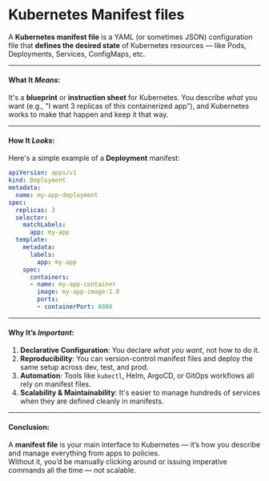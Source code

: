 # Kubernetes Manifest files

A **Kubernetes manifest file** is a YAML (or sometimes JSON) configuration file that **defines the desired state** of Kubernetes resources — like Pods, Deployments, Services, ConfigMaps, etc.

***

#### What It _Means_:

It's a **blueprint** or **instruction sheet** for Kubernetes. You describe _what_ you want (e.g., "I want 3 replicas of this containerized app"), and Kubernetes works to make that happen and keep it that way.

***

#### How It _Looks_:

Here's a simple example of a **Deployment** manifest:

```yaml
apiVersion: apps/v1
kind: Deployment
metadata:
  name: my-app-deployment
spec:
  replicas: 3
  selector:
    matchLabels:
      app: my-app
  template:
    metadata:
      labels:
        app: my-app
    spec:
      containers:
      - name: my-app-container
        image: my-app-image:1.0
        ports:
        - containerPort: 8080
```

***

#### Why It’s _Important_:

1. **Declarative Configuration**: You declare _what you want_, not how to do it.
2. **Reproducibility**: You can version-control manifest files and deploy the same setup across dev, test, and prod.
3. **Automation**: Tools like `kubectl`, Helm, ArgoCD, or GitOps workflows all rely on manifest files.
4. **Scalability & Maintainability**: It's easier to manage hundreds of services when they are defined cleanly in manifests.

***

#### Conclusion:

A **manifest file** is your main interface to Kubernetes — it’s how you describe and manage everything from apps to policies.\
Without it, you’d be manually clicking around or issuing imperative commands all the time — not scalable.
